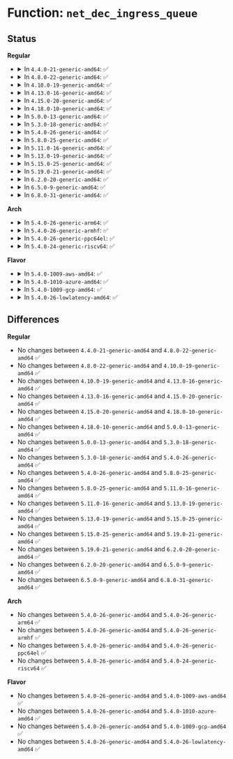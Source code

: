 # Function: <code>net_dec_ingress_queue</code>

## Status
<b>Regular</b>
<ul>
<li>
<details>
<summary>In <code>4.4.0-21-generic-amd64</code>: ✅</summary>

```c
void net_dec_ingress_queue()
```

```json
{
  "name": "net_dec_ingress_queue",
  "collision_type": "Unique Global",
  "inline_type": "No",
  "funcs": [
    {
      "addr": 18446744071586271296,
      "name": "net_dec_ingress_queue",
      "external": true,
      "loc": "net/core/dev.c:1670",
      "file": "net/core/dev.c",
      "inline": "seen, unknown",
      "caller_inline": [],
      "caller_func": [
        "net/netfilter/core.c:nf_unregister_net_hook"
      ]
    }
  ],
  "symbols": [
    {
      "addr": 18446744071586271296,
      "name": "net_dec_ingress_queue",
      "section": ".text",
      "bind": "STB_GLOBAL",
      "size": 23
    }
  ]
}
```
</details>
</li>
<li>
<details>
<summary>In <code>4.8.0-22-generic-amd64</code>: ✅</summary>

```c
void net_dec_ingress_queue()
```

```json
{
  "name": "net_dec_ingress_queue",
  "collision_type": "Unique Global",
  "inline_type": "No",
  "funcs": [
    {
      "addr": 18446744071586697312,
      "name": "net_dec_ingress_queue",
      "external": true,
      "loc": "net/core/dev.c:1674",
      "file": "net/core/dev.c",
      "inline": "seen, unknown",
      "caller_inline": [],
      "caller_func": [
        "net/netfilter/core.c:nf_unregister_net_hook"
      ]
    }
  ],
  "symbols": [
    {
      "addr": 18446744071586697312,
      "name": "net_dec_ingress_queue",
      "section": ".text",
      "bind": "STB_GLOBAL",
      "size": 23
    }
  ]
}
```
</details>
</li>
<li>
<details>
<summary>In <code>4.10.0-19-generic-amd64</code>: ✅</summary>

```c
void net_dec_ingress_queue()
```

```json
{
  "name": "net_dec_ingress_queue",
  "collision_type": "Unique Global",
  "inline_type": "No",
  "funcs": [
    {
      "addr": 18446744071586883232,
      "name": "net_dec_ingress_queue",
      "external": true,
      "loc": "net/core/dev.c:1673",
      "file": "net/core/dev.c",
      "inline": "seen, unknown",
      "caller_inline": [],
      "caller_func": [
        "net/netfilter/core.c:nf_unregister_net_hook"
      ]
    }
  ],
  "symbols": [
    {
      "addr": 18446744071586883232,
      "name": "net_dec_ingress_queue",
      "section": ".text",
      "bind": "STB_GLOBAL",
      "size": 23
    }
  ]
}
```
</details>
</li>
<li>
<details>
<summary>In <code>4.13.0-16-generic-amd64</code>: ✅</summary>

```c
void net_dec_ingress_queue()
```

```json
{
  "name": "net_dec_ingress_queue",
  "collision_type": "Unique Global",
  "inline_type": "No",
  "funcs": [
    {
      "addr": 18446744071587007744,
      "name": "net_dec_ingress_queue",
      "external": true,
      "loc": "net/core/dev.c:1707",
      "file": "net/core/dev.c",
      "inline": "seen, unknown",
      "caller_inline": [],
      "caller_func": [
        "net/netfilter/core.c:__nf_unregister_net_hook"
      ]
    }
  ],
  "symbols": [
    {
      "addr": 18446744071587007744,
      "name": "net_dec_ingress_queue",
      "section": ".text",
      "bind": "STB_GLOBAL",
      "size": 23
    }
  ]
}
```
</details>
</li>
<li>
<details>
<summary>In <code>4.15.0-20-generic-amd64</code>: ✅</summary>

```c
void net_dec_ingress_queue()
```

```json
{
  "name": "net_dec_ingress_queue",
  "collision_type": "Unique Global",
  "inline_type": "No",
  "funcs": [
    {
      "addr": 18446744071587506592,
      "name": "net_dec_ingress_queue",
      "external": true,
      "loc": "net/core/dev.c:1722",
      "file": "net/core/dev.c",
      "inline": "seen, unknown",
      "caller_inline": [],
      "caller_func": []
    }
  ],
  "symbols": [
    {
      "addr": 18446744071587506592,
      "name": "net_dec_ingress_queue",
      "section": ".text",
      "bind": "STB_GLOBAL",
      "size": 23
    }
  ]
}
```
</details>
</li>
<li>
<details>
<summary>In <code>4.18.0-10-generic-amd64</code>: ✅</summary>

```c
void net_dec_ingress_queue()
```

```json
{
  "name": "net_dec_ingress_queue",
  "collision_type": "Unique Global",
  "inline_type": "No",
  "funcs": [
    {
      "addr": 18446744071587810784,
      "name": "net_dec_ingress_queue",
      "external": true,
      "loc": "net/core/dev.c:1766",
      "file": "net/core/dev.c",
      "inline": "seen, unknown",
      "caller_inline": [],
      "caller_func": [
        "net/netfilter/core.c:__nf_unregister_net_hook"
      ]
    }
  ],
  "symbols": [
    {
      "addr": 18446744071587810784,
      "name": "net_dec_ingress_queue",
      "section": ".text",
      "bind": "STB_GLOBAL",
      "size": 23
    }
  ]
}
```
</details>
</li>
<li>
<details>
<summary>In <code>5.0.0-13-generic-amd64</code>: ✅</summary>

```c
void net_dec_ingress_queue()
```

```json
{
  "name": "net_dec_ingress_queue",
  "collision_type": "Unique Global",
  "inline_type": "No",
  "funcs": [
    {
      "addr": 18446744071587946544,
      "name": "net_dec_ingress_queue",
      "external": true,
      "loc": "net/core/dev.c:1800",
      "file": "net/core/dev.c",
      "inline": "seen, unknown",
      "caller_inline": [],
      "caller_func": [
        "net/netfilter/core.c:__nf_unregister_net_hook"
      ]
    }
  ],
  "symbols": [
    {
      "addr": 18446744071587946544,
      "name": "net_dec_ingress_queue",
      "section": ".text",
      "bind": "STB_GLOBAL",
      "size": 23
    }
  ]
}
```
</details>
</li>
<li>
<details>
<summary>In <code>5.3.0-18-generic-amd64</code>: ✅</summary>

```c
void net_dec_ingress_queue()
```

```json
{
  "name": "net_dec_ingress_queue",
  "collision_type": "Unique Global",
  "inline_type": "No",
  "funcs": [
    {
      "addr": 18446744071588256096,
      "name": "net_dec_ingress_queue",
      "external": true,
      "loc": "net/core/dev.c:1810",
      "file": "net/core/dev.c",
      "inline": "seen, unknown",
      "caller_inline": [],
      "caller_func": [
        "net/netfilter/core.c:__nf_unregister_net_hook"
      ]
    }
  ],
  "symbols": [
    {
      "addr": 18446744071588256096,
      "name": "net_dec_ingress_queue",
      "section": ".text",
      "bind": "STB_GLOBAL",
      "size": 23
    }
  ]
}
```
</details>
</li>
<li>
<details>
<summary>In <code>5.4.0-26-generic-amd64</code>: ✅</summary>

```c
void net_dec_ingress_queue()
```

```json
{
  "name": "net_dec_ingress_queue",
  "collision_type": "Unique Global",
  "inline_type": "No",
  "funcs": [
    {
      "addr": 18446744071588461248,
      "name": "net_dec_ingress_queue",
      "external": true,
      "loc": "net/core/dev.c:1728",
      "file": "net/core/dev.c",
      "inline": "seen, unknown",
      "caller_inline": [],
      "caller_func": [
        "net/netfilter/core.c:__nf_unregister_net_hook"
      ]
    }
  ],
  "symbols": [
    {
      "addr": 18446744071588461248,
      "name": "net_dec_ingress_queue",
      "section": ".text",
      "bind": "STB_GLOBAL",
      "size": 23
    }
  ]
}
```
</details>
</li>
<li>
<details>
<summary>In <code>5.8.0-25-generic-amd64</code>: ✅</summary>

```c
void net_dec_ingress_queue()
```

```json
{
  "name": "net_dec_ingress_queue",
  "collision_type": "Unique Global",
  "inline_type": "No",
  "funcs": [
    {
      "addr": 18446744071589327552,
      "name": "net_dec_ingress_queue",
      "external": true,
      "loc": "net/core/dev.c:2088",
      "file": "net/core/dev.c",
      "inline": "seen, unknown",
      "caller_inline": [],
      "caller_func": [
        "net/netfilter/core.c:__nf_unregister_net_hook"
      ]
    }
  ],
  "symbols": [
    {
      "addr": 18446744071589327552,
      "name": "net_dec_ingress_queue",
      "section": ".text",
      "bind": "STB_GLOBAL",
      "size": 23
    }
  ]
}
```
</details>
</li>
<li>
<details>
<summary>In <code>5.11.0-16-generic-amd64</code>: ✅</summary>

```c
void net_dec_ingress_queue()
```

```json
{
  "name": "net_dec_ingress_queue",
  "collision_type": "Unique Global",
  "inline_type": "No",
  "funcs": [
    {
      "addr": 18446744071589326864,
      "name": "net_dec_ingress_queue",
      "external": true,
      "loc": "net/core/dev.c:2113",
      "file": "net/core/dev.c",
      "inline": "seen, unknown",
      "caller_inline": [],
      "caller_func": [
        "net/netfilter/core.c:__nf_unregister_net_hook",
        "net/netfilter/core.c:__nf_unregister_net_hook"
      ]
    }
  ],
  "symbols": [
    {
      "addr": 18446744071589326864,
      "name": "net_dec_ingress_queue",
      "section": ".text",
      "bind": "STB_GLOBAL",
      "size": 23
    }
  ]
}
```
</details>
</li>
<li>
<details>
<summary>In <code>5.13.0-19-generic-amd64</code>: ✅</summary>

```c
void net_dec_ingress_queue()
```

```json
{
  "name": "net_dec_ingress_queue",
  "collision_type": "Unique Global",
  "inline_type": "No",
  "funcs": [
    {
      "addr": 18446744071589222576,
      "name": "net_dec_ingress_queue",
      "external": true,
      "loc": "net/core/dev.c:2182",
      "file": "net/core/dev.c",
      "inline": "seen, unknown",
      "caller_inline": [],
      "caller_func": [
        "net/netfilter/core.c:__nf_unregister_net_hook",
        "net/netfilter/core.c:__nf_unregister_net_hook"
      ]
    }
  ],
  "symbols": [
    {
      "addr": 18446744071589222576,
      "name": "net_dec_ingress_queue",
      "section": ".text",
      "bind": "STB_GLOBAL",
      "size": 23
    }
  ]
}
```
</details>
</li>
<li>
<details>
<summary>In <code>5.15.0-25-generic-amd64</code>: ✅</summary>

```c
void net_dec_ingress_queue()
```

```json
{
  "name": "net_dec_ingress_queue",
  "collision_type": "Unique Global",
  "inline_type": "No",
  "funcs": [
    {
      "addr": 18446744071589944672,
      "name": "net_dec_ingress_queue",
      "external": true,
      "loc": "net/core/dev.c:2057",
      "file": "net/core/dev.c",
      "inline": "seen, unknown",
      "caller_inline": [],
      "caller_func": [
        "net/netfilter/core.c:__nf_unregister_net_hook",
        "net/netfilter/core.c:__nf_unregister_net_hook"
      ]
    }
  ],
  "symbols": [
    {
      "addr": 18446744071589944672,
      "name": "net_dec_ingress_queue",
      "section": ".text",
      "bind": "STB_GLOBAL",
      "size": 23
    }
  ]
}
```
</details>
</li>
<li>
<details>
<summary>In <code>5.19.0-21-generic-amd64</code>: ✅</summary>

```c
void net_dec_ingress_queue()
```

```json
{
  "name": "net_dec_ingress_queue",
  "collision_type": "Unique Global",
  "inline_type": "No",
  "funcs": [
    {
      "addr": 18446744071591479152,
      "name": "net_dec_ingress_queue",
      "external": true,
      "loc": "net/core/dev.c:2032",
      "file": "net/core/dev.c",
      "inline": "seen, unknown",
      "caller_inline": [],
      "caller_func": [
        "net/netfilter/core.c:__nf_unregister_net_hook",
        "net/netfilter/core.c:__nf_unregister_net_hook"
      ]
    }
  ],
  "symbols": [
    {
      "addr": 18446744071591479152,
      "name": "net_dec_ingress_queue",
      "section": ".text",
      "bind": "STB_GLOBAL",
      "size": 29
    }
  ]
}
```
</details>
</li>
<li>
<details>
<summary>In <code>6.2.0-20-generic-amd64</code>: ✅</summary>

```c
void net_dec_ingress_queue()
```

```json
{
  "name": "net_dec_ingress_queue",
  "collision_type": "Unique Global",
  "inline_type": "No",
  "funcs": [
    {
      "addr": 18446744071593248144,
      "name": "net_dec_ingress_queue",
      "external": true,
      "loc": "net/core/dev.c:2023",
      "file": "net/core/dev.c",
      "inline": "seen, unknown",
      "caller_inline": [],
      "caller_func": [
        "net/netfilter/core.c:__nf_unregister_net_hook",
        "net/netfilter/core.c:__nf_unregister_net_hook"
      ]
    }
  ],
  "symbols": [
    {
      "addr": 18446744071593248144,
      "name": "net_dec_ingress_queue",
      "section": ".text",
      "bind": "STB_GLOBAL",
      "size": 29
    }
  ]
}
```
</details>
</li>
<li>
<details>
<summary>In <code>6.5.0-9-generic-amd64</code>: ✅</summary>

```c
void net_dec_ingress_queue()
```

```json
{
  "name": "net_dec_ingress_queue",
  "collision_type": "Unique Global",
  "inline_type": "No",
  "funcs": [
    {
      "addr": 18446744071593708960,
      "name": "net_dec_ingress_queue",
      "external": true,
      "loc": "net/core/dev.c:2049",
      "file": "net/core/dev.c",
      "inline": "seen, unknown",
      "caller_inline": [],
      "caller_func": [
        "net/netfilter/core.c:__nf_unregister_net_hook",
        "net/netfilter/core.c:__nf_unregister_net_hook"
      ]
    }
  ],
  "symbols": [
    {
      "addr": 18446744071593708960,
      "name": "net_dec_ingress_queue",
      "section": ".text",
      "bind": "STB_GLOBAL",
      "size": 29
    }
  ]
}
```
</details>
</li>
<li>
<details>
<summary>In <code>6.8.0-31-generic-amd64</code>: ✅</summary>

```c
void net_dec_ingress_queue()
```

```json
{
  "name": "net_dec_ingress_queue",
  "collision_type": "Unique Global",
  "inline_type": "No",
  "funcs": [
    {
      "addr": 18446744071594488032,
      "name": "net_dec_ingress_queue",
      "external": true,
      "loc": "net/core/dev.c:2053",
      "file": "net/core/dev.c",
      "inline": "seen, unknown",
      "caller_inline": [],
      "caller_func": [
        "kernel/bpf/tcx.c:tcx_link_release",
        "kernel/bpf/tcx.c:tcx_uninstall",
        "kernel/bpf/tcx.c:tcx_prog_detach",
        "net/netfilter/core.c:__nf_unregister_net_hook",
        "net/netfilter/core.c:__nf_unregister_net_hook"
      ]
    }
  ],
  "symbols": [
    {
      "addr": 18446744071594488032,
      "name": "net_dec_ingress_queue",
      "section": ".text",
      "bind": "STB_GLOBAL",
      "size": 29
    }
  ]
}
```
</details>
</li>
</ul>
<b>Arch</b>
<ul>
<li>
<details>
<summary>In <code>5.4.0-26-generic-arm64</code>: ✅</summary>

```c
void net_dec_ingress_queue()
```

```json
{
  "name": "net_dec_ingress_queue",
  "collision_type": "Unique Global",
  "inline_type": "No",
  "funcs": [
    {
      "addr": 18446603336501985656,
      "name": "net_dec_ingress_queue",
      "external": true,
      "loc": "net/core/dev.c:1728",
      "file": "net/core/dev.c",
      "inline": "seen, unknown",
      "caller_inline": [],
      "caller_func": [
        "net/netfilter/core.c:__nf_unregister_net_hook"
      ]
    }
  ],
  "symbols": [
    {
      "addr": 18446603336501985656,
      "name": "net_dec_ingress_queue",
      "section": ".text",
      "bind": "STB_GLOBAL",
      "size": 40
    }
  ]
}
```
</details>
</li>
<li>
<details>
<summary>In <code>5.4.0-26-generic-armhf</code>: ✅</summary>

```c
void net_dec_ingress_queue()
```

```json
{
  "name": "net_dec_ingress_queue",
  "collision_type": "Unique Global",
  "inline_type": "No",
  "funcs": [
    {
      "addr": 3234762520,
      "name": "net_dec_ingress_queue",
      "external": true,
      "loc": "net/core/dev.c:1728",
      "file": "net/core/dev.c",
      "inline": "seen, unknown",
      "caller_inline": [],
      "caller_func": [
        "net/netfilter/core.c:__nf_unregister_net_hook"
      ]
    }
  ],
  "symbols": [
    {
      "addr": 3234762520,
      "name": "net_dec_ingress_queue",
      "section": ".text",
      "bind": "STB_GLOBAL",
      "size": 140
    }
  ]
}
```
</details>
</li>
<li>
<details>
<summary>In <code>5.4.0-26-generic-ppc64el</code>: ✅</summary>

```c
void net_dec_ingress_queue()
```

```json
{
  "name": "net_dec_ingress_queue",
  "collision_type": "Unique Global",
  "inline_type": "No",
  "funcs": [
    {
      "addr": 13835058055295418176,
      "name": "net_dec_ingress_queue",
      "external": true,
      "loc": "net/core/dev.c:1728",
      "file": "net/core/dev.c",
      "inline": "seen, unknown",
      "caller_inline": [],
      "caller_func": [
        "net/netfilter/core.c:__nf_unregister_net_hook"
      ]
    }
  ],
  "symbols": [
    {
      "addr": 13835058055295418176,
      "name": "net_dec_ingress_queue",
      "section": ".text",
      "bind": "STB_GLOBAL",
      "size": 60
    }
  ]
}
```
</details>
</li>
<li>
<details>
<summary>In <code>5.4.0-24-generic-riscv64</code>: ✅</summary>

```c
void net_dec_ingress_queue()
```

```json
{
  "name": "net_dec_ingress_queue",
  "collision_type": "Unique Global",
  "inline_type": "No",
  "funcs": [
    {
      "addr": 18446743936278297666,
      "name": "net_dec_ingress_queue",
      "external": true,
      "loc": "net/core/dev.c:1728",
      "file": "net/core/dev.c",
      "inline": "seen, unknown",
      "caller_inline": [],
      "caller_func": [
        "net/netfilter/core.c:__nf_unregister_net_hook"
      ]
    }
  ],
  "symbols": [
    {
      "addr": 18446743936278297666,
      "name": "net_dec_ingress_queue",
      "section": ".text",
      "bind": "STB_GLOBAL",
      "size": 106
    }
  ]
}
```
</details>
</li>
</ul>
<b>Flavor</b>
<ul>
<li>
<details>
<summary>In <code>5.4.0-1009-aws-amd64</code>: ✅</summary>

```c
void net_dec_ingress_queue()
```

```json
{
  "name": "net_dec_ingress_queue",
  "collision_type": "Unique Global",
  "inline_type": "No",
  "funcs": [
    {
      "addr": 18446744071588068032,
      "name": "net_dec_ingress_queue",
      "external": true,
      "loc": "net/core/dev.c:1728",
      "file": "net/core/dev.c",
      "inline": "seen, unknown",
      "caller_inline": [],
      "caller_func": [
        "net/netfilter/core.c:__nf_unregister_net_hook"
      ]
    }
  ],
  "symbols": [
    {
      "addr": 18446744071588068032,
      "name": "net_dec_ingress_queue",
      "section": ".text",
      "bind": "STB_GLOBAL",
      "size": 23
    }
  ]
}
```
</details>
</li>
<li>
<details>
<summary>In <code>5.4.0-1010-azure-amd64</code>: ✅</summary>

```c
void net_dec_ingress_queue()
```

```json
{
  "name": "net_dec_ingress_queue",
  "collision_type": "Unique Global",
  "inline_type": "No",
  "funcs": [
    {
      "addr": 18446744071587781120,
      "name": "net_dec_ingress_queue",
      "external": true,
      "loc": "net/core/dev.c:1728",
      "file": "net/core/dev.c",
      "inline": "seen, unknown",
      "caller_inline": [],
      "caller_func": [
        "net/netfilter/core.c:__nf_unregister_net_hook"
      ]
    }
  ],
  "symbols": [
    {
      "addr": 18446744071587781120,
      "name": "net_dec_ingress_queue",
      "section": ".text",
      "bind": "STB_GLOBAL",
      "size": 23
    }
  ]
}
```
</details>
</li>
<li>
<details>
<summary>In <code>5.4.0-1009-gcp-amd64</code>: ✅</summary>

```c
void net_dec_ingress_queue()
```

```json
{
  "name": "net_dec_ingress_queue",
  "collision_type": "Unique Global",
  "inline_type": "No",
  "funcs": [
    {
      "addr": 18446744071588399808,
      "name": "net_dec_ingress_queue",
      "external": true,
      "loc": "net/core/dev.c:1728",
      "file": "net/core/dev.c",
      "inline": "seen, unknown",
      "caller_inline": [],
      "caller_func": [
        "net/netfilter/core.c:__nf_unregister_net_hook"
      ]
    }
  ],
  "symbols": [
    {
      "addr": 18446744071588399808,
      "name": "net_dec_ingress_queue",
      "section": ".text",
      "bind": "STB_GLOBAL",
      "size": 23
    }
  ]
}
```
</details>
</li>
<li>
<details>
<summary>In <code>5.4.0-26-lowlatency-amd64</code>: ✅</summary>

```c
void net_dec_ingress_queue()
```

```json
{
  "name": "net_dec_ingress_queue",
  "collision_type": "Unique Global",
  "inline_type": "No",
  "funcs": [
    {
      "addr": 18446744071588536208,
      "name": "net_dec_ingress_queue",
      "external": true,
      "loc": "net/core/dev.c:1728",
      "file": "net/core/dev.c",
      "inline": "seen, unknown",
      "caller_inline": [],
      "caller_func": [
        "net/netfilter/core.c:__nf_unregister_net_hook"
      ]
    }
  ],
  "symbols": [
    {
      "addr": 18446744071588536208,
      "name": "net_dec_ingress_queue",
      "section": ".text",
      "bind": "STB_GLOBAL",
      "size": 23
    }
  ]
}
```
</details>
</li>
</ul>

## Differences
<b>Regular</b>
<ul>
<li>
No changes between <code>4.4.0-21-generic-amd64</code> and <code>4.8.0-22-generic-amd64</code> ✅
</li>
<li>
No changes between <code>4.8.0-22-generic-amd64</code> and <code>4.10.0-19-generic-amd64</code> ✅
</li>
<li>
No changes between <code>4.10.0-19-generic-amd64</code> and <code>4.13.0-16-generic-amd64</code> ✅
</li>
<li>
No changes between <code>4.13.0-16-generic-amd64</code> and <code>4.15.0-20-generic-amd64</code> ✅
</li>
<li>
No changes between <code>4.15.0-20-generic-amd64</code> and <code>4.18.0-10-generic-amd64</code> ✅
</li>
<li>
No changes between <code>4.18.0-10-generic-amd64</code> and <code>5.0.0-13-generic-amd64</code> ✅
</li>
<li>
No changes between <code>5.0.0-13-generic-amd64</code> and <code>5.3.0-18-generic-amd64</code> ✅
</li>
<li>
No changes between <code>5.3.0-18-generic-amd64</code> and <code>5.4.0-26-generic-amd64</code> ✅
</li>
<li>
No changes between <code>5.4.0-26-generic-amd64</code> and <code>5.8.0-25-generic-amd64</code> ✅
</li>
<li>
No changes between <code>5.8.0-25-generic-amd64</code> and <code>5.11.0-16-generic-amd64</code> ✅
</li>
<li>
No changes between <code>5.11.0-16-generic-amd64</code> and <code>5.13.0-19-generic-amd64</code> ✅
</li>
<li>
No changes between <code>5.13.0-19-generic-amd64</code> and <code>5.15.0-25-generic-amd64</code> ✅
</li>
<li>
No changes between <code>5.15.0-25-generic-amd64</code> and <code>5.19.0-21-generic-amd64</code> ✅
</li>
<li>
No changes between <code>5.19.0-21-generic-amd64</code> and <code>6.2.0-20-generic-amd64</code> ✅
</li>
<li>
No changes between <code>6.2.0-20-generic-amd64</code> and <code>6.5.0-9-generic-amd64</code> ✅
</li>
<li>
No changes between <code>6.5.0-9-generic-amd64</code> and <code>6.8.0-31-generic-amd64</code> ✅
</li>
</ul>
<b>Arch</b>
<ul>
<li>
No changes between <code>5.4.0-26-generic-amd64</code> and <code>5.4.0-26-generic-arm64</code> ✅
</li>
<li>
No changes between <code>5.4.0-26-generic-amd64</code> and <code>5.4.0-26-generic-armhf</code> ✅
</li>
<li>
No changes between <code>5.4.0-26-generic-amd64</code> and <code>5.4.0-26-generic-ppc64el</code> ✅
</li>
<li>
No changes between <code>5.4.0-26-generic-amd64</code> and <code>5.4.0-24-generic-riscv64</code> ✅
</li>
</ul>
<b>Flavor</b>
<ul>
<li>
No changes between <code>5.4.0-26-generic-amd64</code> and <code>5.4.0-1009-aws-amd64</code> ✅
</li>
<li>
No changes between <code>5.4.0-26-generic-amd64</code> and <code>5.4.0-1010-azure-amd64</code> ✅
</li>
<li>
No changes between <code>5.4.0-26-generic-amd64</code> and <code>5.4.0-1009-gcp-amd64</code> ✅
</li>
<li>
No changes between <code>5.4.0-26-generic-amd64</code> and <code>5.4.0-26-lowlatency-amd64</code> ✅
</li>
</ul>
